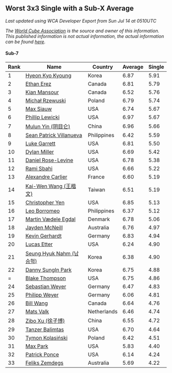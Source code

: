 ## Worst 3x3 Single with a Sub-X Average

*Last updated using WCA Developer Export from Sun Jul 14 at 0510UTC*

*The [World Cube Association](https://www.worldcubeassociation.org) is the source and owner of this information. This published information is not actual information, the actual information can be found [here](https://www.worldcubeassociation.org/results).*

#### Sub-7

|Rank|Name|Country|Average|Single|  
|--|--|--|--|--|  
|1|[Hyeon Kyo Kyoung](https://www.worldcubeassociation.org/persons/2013KYOU01)|Korea|6.87|5.91|  
|2|[Ethan Erez](https://www.worldcubeassociation.org/persons/2017EREZ01)|Canada|6.81|5.79|  
|3|[Kian Mansour](https://www.worldcubeassociation.org/persons/2015MANS03)|Canada|6.52|5.76|  
|4|[Michał Rzewuski](https://www.worldcubeassociation.org/persons/2014RZEW01)|Poland|6.79|5.74|  
|5|[Max Siauw](https://www.worldcubeassociation.org/persons/2017SIAU02)|USA|6.74|5.67|  
|6|[Phillip Lewicki](https://www.worldcubeassociation.org/persons/2012LEWI01)|USA|6.97|5.67|  
|7|[Mulun Yin (阴目仑)](https://www.worldcubeassociation.org/persons/2009YINM01)|China|6.96|5.66|  
|8|[Sean Patrick Villanueva](https://www.worldcubeassociation.org/persons/2017VILL41)|Philippines|6.42|5.59|  
|9|[Luke Garrett](https://www.worldcubeassociation.org/persons/2017GARR05)|USA|6.81|5.50|  
|10|[Dylan Miller](https://www.worldcubeassociation.org/persons/2015MILL01)|USA|6.69|5.42|  
|11|[Daniel Rose-Levine](https://www.worldcubeassociation.org/persons/2015ROSE01)|USA|6.78|5.38|  
|12|[Rami Sbahi](https://www.worldcubeassociation.org/persons/2011SBAH01)|USA|6.66|5.22|  
|13|[Alexandre Carlier](https://www.worldcubeassociation.org/persons/2012CARL03)|France|6.60|5.19|  
|14|[Kai-Wen Wang (王楷文)](https://www.worldcubeassociation.org/persons/2015WANG09)|Taiwan|6.51|5.19|  
|15|[Christopher Yen](https://www.worldcubeassociation.org/persons/2016YENC01)|USA|6.85|5.13|  
|16|[Leo Borromeo](https://www.worldcubeassociation.org/persons/2015BORR01)|Philippines|6.37|5.12|  
|17|[Martin Vædele Egdal](https://www.worldcubeassociation.org/persons/2013EGDA02)|Denmark|6.78|5.06|  
|18|[Jayden McNeill](https://www.worldcubeassociation.org/persons/2012MCNE01)|Australia|6.76|4.97|  
|19|[Kevin Gerhardt](https://www.worldcubeassociation.org/persons/2013GERH01)|Germany|6.83|4.94|  
|20|[Lucas Etter](https://www.worldcubeassociation.org/persons/2011ETTE01)|USA|6.24|4.90|  
|21|[Seung Hyuk Nahm (남승혁)](https://www.worldcubeassociation.org/persons/2013NAHM01)|Korea|6.38|4.90|  
|22|[Danny SungIn Park](https://www.worldcubeassociation.org/persons/2015PARK13)|Korea|6.75|4.88|  
|=|[Blake Thompson](https://www.worldcubeassociation.org/persons/2010THOM03)|USA|6.75|4.86|  
|24|[Sebastian Weyer](https://www.worldcubeassociation.org/persons/2010WEYE02)|Germany|6.47|4.83|  
|25|[Philipp Weyer](https://www.worldcubeassociation.org/persons/2010WEYE01)|Germany|6.06|4.81|  
|26|[Bill Wang](https://www.worldcubeassociation.org/persons/2010WANG68)|Canada|6.64|4.76|  
|27|[Mats Valk](https://www.worldcubeassociation.org/persons/2007VALK01)|Netherlands|6.46|4.74|  
|28|[Zibo Xu (徐子博)](https://www.worldcubeassociation.org/persons/2014XUZI01)|China|6.55|4.72|  
|29|[Tanzer Balimtas](https://www.worldcubeassociation.org/persons/2013BALI01)|USA|6.70|4.64|  
|30|[Tymon Kolasiński](https://www.worldcubeassociation.org/persons/2016KOLA02)|Poland|6.42|4.51|  
|31|[Max Park](https://www.worldcubeassociation.org/persons/2012PARK03)|USA|5.83|4.40|  
|32|[Patrick Ponce](https://www.worldcubeassociation.org/persons/2012PONC02)|USA|6.14|4.24|  
|33|[Feliks Zemdegs](https://www.worldcubeassociation.org/persons/2009ZEMD01)|Australia|5.69|4.22|  
